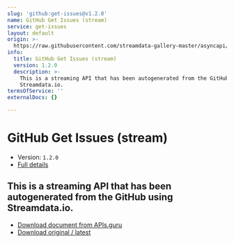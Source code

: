 ```yaml
---
slug: 'github:get-issues@v1.2.0'
name: GitHub Get Issues (stream)
service: get-issues
layout: default
origin: >-
  https://raw.githubusercontent.com/streamdata-gallery-master/asyncapi/master/_listings/github/github-get-issues-stream-async.md
info:
  title: GitHub Get Issues (stream)
  version: 1.2.0
  description: >-
    This is a streaming API that has been autogenerated from the GitHub using
    Streamdata.io.
termsOfService: ''
externalDocs: {}

---
```

# GitHub Get Issues (stream)

* Version: `1.2.0`
* [Full details](../html/github:get-issues@v1.2.0.html)



## This is a streaming API that has been autogenerated from the GitHub using Streamdata.io.



* [Download document from APIs.guru](https://raw.githubusercontent.com/APIs-guru/asyncapi-directory/master/docs/APIs/github%3Aget-issues%40v1.2.0.yaml)
* [Download original / latest](https://raw.githubusercontent.com/streamdata-gallery-master/asyncapi/master/_listings/github/github-get-issues-stream-async.md)

<script type="application/ld+json">
{
  "@context": "http://schema.org/",
  "@type": "WebAPI",
  "description": "This is a streaming API that has been autogenerated from the GitHub using Streamdata.io.",
  "documentation": "",

  "name": "GitHub Get Issues (stream)"
}
</script>
